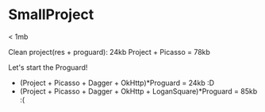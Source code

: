 # SmallProject
&lt; 1mb

Clean project(res + proguard): 24kb
Project + Picasso = 78kb

Let's start the Proguard!

* (Project + Picasso + Dagger + OkHttp)*Proguard = 24kb :D
* (Project + Picasso + Dagger + OkHttp + LoganSquare)*Proguard = 85kb :(